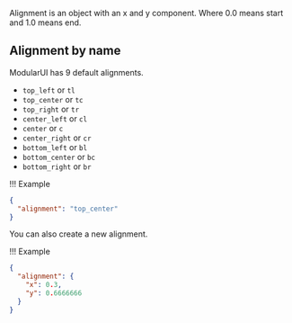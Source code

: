 Alignment is an object with an x and y component. Where 0.0 means start and 1.0 means end.

## Alignment by name

ModularUI has 9 default alignments.

- `top_left` or `tl`
- `top_center` or `tc`
- `top_right` or `tr`
- `center_left` or `cl`
- `center` or `c`
- `center_right` or `cr`
- `bottom_left` or `bl`
- `bottom_center` or `bc`
- `bottom_right` or `br`

!!! Example
```json
{
  "alignment": "top_center"
}
```

You can also create a new alignment.

!!! Example
```json
{
  "alignment": {
    "x": 0.3,
    "y": 0.6666666
  }
}
```
